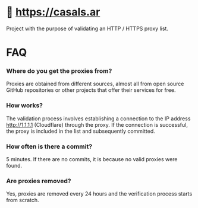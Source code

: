 
# 🚀 https://casals.ar

Project with the purpose of validating an HTTP / HTTPS proxy list. 

# FAQ

### Where do you get the proxies from?

Proxies are obtained from different sources, almost all from open source GitHub repositories or other projects that offer their services for free.

### How works?

The validation process involves establishing a connection to the IP address http://1.1.1.1 (Cloudflare) through the proxy. If the connection is successful, the proxy is included in the list and subsequently committed.

### How often is there a commit?

5 minutes. If there are no commits, it is because no valid proxies were found.

### Are proxies removed?

Yes, proxies are removed every 24 hours and the verification process starts from scratch.